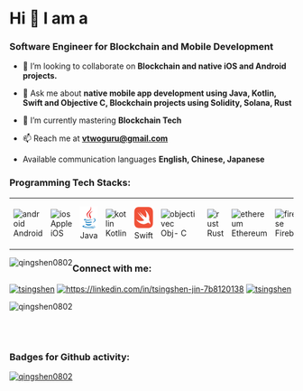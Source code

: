 <h1 align="left">Hi 👋  I am a </h1>
<h3 align="left">Software Engineer for Blockchain and Mobile Development</h3>

- 👯 I’m looking to collaborate on **Blockchain and native iOS and Android projects.**

- 💬 Ask me about **native mobile app development using Java, Kotlin, Swift and Objective C, Blockchain projects using Solidity, Solana, Rust**

- 🌱 I’m currently mastering **Blockchain Tech**

- 📫 Reach me at **vtwoguru@gmail.com**

- Available communication languages **English, Chinese, Japanese**
  
<h3 align="left">Programming Tech Stacks:</h3>
<table style="border-size:0px">
  <tr >
    <td style="border: none;"><img src="https://www.vectorlogo.zone/logos/android/android-icon.svg" alt="android" width="40" height="40"> Android </td>    
    <td style="border: none;"><img src="https://www.vectorlogo.zone/logos/apple/apple-icon.svg" alt="ios" width="40" height="40"> Apple iOS </td>
    <td style="border: none;"><img src="https://raw.githubusercontent.com/devicons/devicon/master/icons/java/java-original.svg" alt="java" width="40" height="40"> Java </td>
    <td style="border: none;"><img src="https://www.vectorlogo.zone/logos/kotlinlang/kotlinlang-icon.svg" alt="kotlin" width="40" height="40"> Kotlin </td>    
    <td style="border: none;"><img src="https://raw.githubusercontent.com/devicons/devicon/master/icons/swift/swift-original.svg" alt="swift" width="40" height="40"> Swift </td>   
    <td style="border: none;"><img src="https://www.vectorlogo.zone/logos/apple_objectivec/apple_objectivec-icon.svg" alt="objectivec" width="40" height="40"> Obj- C </td>
    <td style="border: none;"><img src="https://www.vectorlogo.zone/logos/rust-lang/rust-lang-icon.svg" alt="rust" width="40" height="40"> Rust </td>
    <td style="border: none;"><img src="https://www.vectorlogo.zone/logos/ethereum/ethereum-icon.svg" alt="ethereum" width="40" height="40"> Ethereum </td>
    <td style="border: none;"><img src="https://www.vectorlogo.zone/logos/firebase/firebase-icon.svg" alt="firebase" width="40" height="40"> Firebase </td>   
    <td style="border: none;"><img src="https://raw.githubusercontent.com/devicons/devicon/master/icons/ruby/ruby-original.svg" alt="ruby" width="40" height="40"> Ruby </td>
    <td style="border: none;"><img src="https://raw.githubusercontent.com/devicons/devicon/master/icons/rails/rails-original-wordmark.svg" alt="rails" width="40" height="40"> RoR </td>
    <td style="border: none;"><img src="https://www.vectorlogo.zone/logos/google_maps/google_maps-icon.svg" alt="google map" width="40" height="40"> Google Map</td>                        
   </tr>
  </table>

<p><img align="left" src="https://github-readme-stats.vercel.app/api/top-langs?username=qingshen0802&show_icons=true&locale=en&layout=compact" alt="qingshen0802" /></p>

<h3 align="left">Connect with me:</h3>
<p align="left">
<a href="https://twitter.com/tsingshen" target="blank"><img align="center" src="https://raw.githubusercontent.com/rahuldkjain/github-profile-readme-generator/master/src/images/icons/Social/twitter.svg" alt="tsingshen" height="30" width="40" /></a>
<a href="https://linkedin.com/in/tsingshen-jin-7b8120138" target="blank"><img align="center" src="https://raw.githubusercontent.com/rahuldkjain/github-profile-readme-generator/master/src/images/icons/Social/linked-in-alt.svg" alt="https://linkedin.com/in/tsingshen-jin-7b8120138" height="30" width="40" /></a>
<a href="https://facebook.com/tsingshen" target="blank"><img align="center" src="https://raw.githubusercontent.com/rahuldkjain/github-profile-readme-generator/master/src/images/icons/Social/facebook.svg" alt="tsingshen" height="30" width="40" /></a>
</p>

<p align="left"> <img src="https://komarev.com/ghpvc/?username=qingshen0802&label=Profile%20views&color=0e75b6&style=flat" alt="qingshen0802" /> </p>

<br/>
<br/>
<h3 align="left">Badges for Github activity:</h3>
<p align="left"> <a href="https://github.com/ryo-ma/github-profile-trophy"><img src="https://github-profile-trophy.vercel.app/?username=qingshen0802" alt="qingshen0802" /></a> </p>

